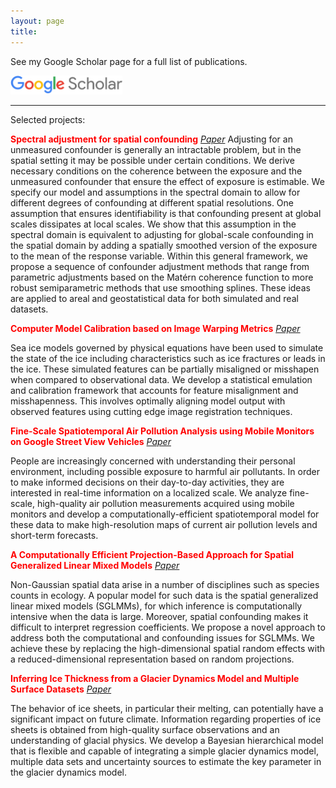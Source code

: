 ```yaml
---
layout: page
title: 
---
```

See my Google Scholar page for a full list of publications.
<div align="left">
<a href="https://scholar.google.com/citations?user=uWmNwTAAAAAJ&hl=en" target="_blank"><img src="/img/scholar_logo_64dp.png" alt="Google Scholar" height="30"></a>
</div>

----
Selected projects:


<span style="color:red">  **Spectral adjustment for spatial confounding** </span> [*Paper*](https://academic.oup.com/biomet/article/110/3/699/6955604)
Adjusting for an unmeasured confounder is generally an intractable problem, but in the spatial setting it may be possible under certain conditions. We derive necessary conditions on the coherence between the exposure and the unmeasured confounder that ensure the effect of exposure is estimable. We specify our model and assumptions in the spectral domain to allow for different degrees of confounding at different spatial resolutions. One assumption that ensures identifiability is that confounding present at global scales dissipates at local scales. We show that this assumption in the spectral domain is equivalent to adjusting for global-scale confounding in the spatial domain by adding a spatially smoothed version of the exposure to the mean of the response variable. Within this general framework, we propose a sequence of confounder adjustment methods that range from parametric adjustments based on the Matérn coherence function to more robust semiparametric methods that use smoothing splines. These ideas are applied to areal and geostatistical data for both simulated and real datasets.

<span style="color:red">  **Computer Model Calibration based on Image Warping Metrics** </span> [*Paper*](https://arxiv.org/abs/1810.06608)
    
Sea ice models governed by physical equations have been used to simulate the 
state of the ice including characteristics such as ice fractures or leads in the ice. 
These simulated features can be partially misaligned or misshapen when compared to 
observational data. We develop a statistical emulation and calibration framework that 
accounts for feature misalignment and misshapenness. This involves optimally aligning 
model output with observed features using cutting edge image registration techniques.


<span style="color:red"> **Fine-Scale Spatiotemporal Air Pollution Analysis using Mobile Monitors on Google Street View Vehicles** </span> [*Paper*](https://arxiv.org/abs/1810.03576)

People are increasingly concerned with understanding their personal environment, including possible exposure to harmful air pollutants. In order to make informed decisions on their day-to-day activities, they are interested in real-time information on a localized scale. We analyze fine-scale, high-quality air pollution measurements acquired using mobile monitors and develop a computationally-efficient spatiotemporal model for these data to make high-resolution maps of current air pollution levels and short-term forecasts.


<span style="color:red"> **A Computationally Efficient Projection-Based Approach for Spatial Generalized Linear Mixed Models** </span> [*Paper*](https://arxiv.org/abs/1609.02501)

Non-Gaussian spatial data arise in a number of disciplines such as species counts in ecology. A popular model for such data is the spatial generalized linear mixed models (SGLMMs), for which inference is computationally intensive when the data is large. Moreover, spatial confounding makes it difficult to interpret regression coefficients. We propose a novel approach to address both the computational and confounding issues for SGLMMs. We achieve these by replacing the high-dimensional spatial random effects with a reduced-dimensional representation based on random projections.


<span style="color:red"> **Inferring Ice Thickness from a Glacier Dynamics Model and Multiple Surface Datasets** </span> [*Paper*](https://arxiv.org/abs/1612.01454)

The behavior of ice sheets, in particular their melting, can potentially have a significant impact on future climate.  Information regarding properties of ice sheets is obtained from high-quality surface observations and an understanding of glacial physics. We develop a Bayesian hierarchical model that is flexible and capable of integrating a simple glacier dynamics model, multiple data sets and uncertainty sources to estimate the key parameter in the glacier dynamics model.
